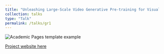 ```yaml
---
title: "Unleashing Large-Scale Video Generative Pre-training for Visual Robot Manipulation"
collection: talks
type: "Talk"
permalink: /talks/gr1
---
```


<img src="images/homepage.png" alt="Academic Pages template example">

[Project website here](https://gr1-manipulation.github.io/)
